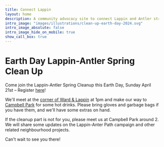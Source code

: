 ```yaml
---
title: Connect Lappin
layout: home
description: A community advocacy site to connect Lappin and Antler streets beneath a planned GO train underpass.
intro_image: "images/illustrations/clean-up-earth-day-2024.svg"
intro_image_absolute: false
intro_image_hide_on_mobile: true
show_call_box: true
---
```


# Earth Day Lappin-Antler Spring Clean Up

Come join the Lappin-Antler Spring Cleanup this Earth Day, Sunday April 21st – Register [here](https://www.eventbrite.com/e/lappin-antler-spring-cleanup-tickets-870611511467?aff=oddtdtcreator)! 

We'll meet at the [corner of Ward & Lappin](https://www.eventbrite.com/e/lappin-antler-spring-cleanup-tickets-870611511467?aff=oddtdtcreator) at 1pm and make our way to [Campbell Park](https://www.eventbrite.com/e/lappin-antler-spring-cleanup-tickets-870611511467?aff=oddtdtcreator) for some hot drinks. Please bring gloves and garbage bags if you have them, and we'll have some extras on hand.

If the cleanup part is not for you, please meet us at Campbell Park around 2. We will share some updates on the Lappin-Anter Path campaign and other related neighbourhood projects.

Can't wait to see you there!
